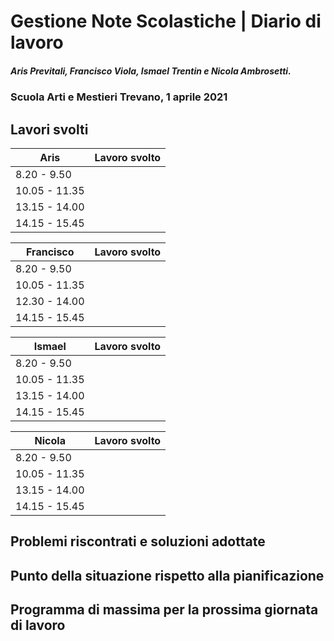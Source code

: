 # Gestione Note Scolastiche | Diario di lavoro

##### Aris Previtali, Francisco Viola, Ismael Trentin e Nicola Ambrosetti.

### Scuola Arti e Mestieri Trevano, 1 aprile 2021

## Lavori svolti

| Aris          | Lavoro svolto                                                                                                          |
| ------------- | ---------------------------------------------------------------------------------------------------------------------- |
| 8.20 - 9.50   | |
| 10.05 - 11.35 | |
| 13.15 - 14.00 | |
| 14.15 - 15.45 | |

| Francisco     | Lavoro svolto                                                                                                          |
| ------------- | ---------------------------------------------------------------------------------------------------------------------- |
| 8.20 - 9.50   | |
| 10.05 - 11.35 | |
| 12.30 - 14.00 | |
| 14.15 - 15.45 | |

| Ismael        | Lavoro svolto                                                                                                                                    |
| ------------- | ------------------------------------------------------------------------------------------------------------------------------------------------ |
| 8.20 - 9.50   | |
| 10.05 - 11.35 | |
| 13.15 - 14.00 | |
| 14.15 - 15.45 | |

| Nicola        | Lavoro svolto                                                                                                                                                                                                    |
| ------------- | ---------------------------------------------------------------------------------------------------------------------------------------------------------------------------------------------------------------- |
| 8.20 - 9.50   | |
| 10.05 - 11.35 | |
| 13.15 - 14.00 | |
| 14.15 - 15.45 | |

## Problemi riscontrati e soluzioni adottate


## Punto della situazione rispetto alla pianificazione


## Programma di massima per la prossima giornata di lavoro


